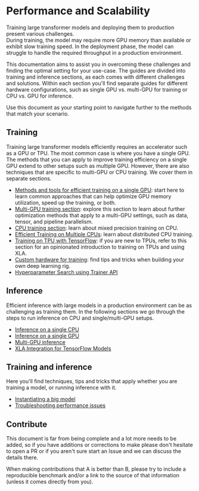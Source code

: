 <!---
Copyright 2021 The HuggingFace Team. All rights reserved.

Licensed under the Apache License, Version 2.0 (the "License");
you may not use this file except in compliance with the License.
You may obtain a copy of the License at

    http://www.apache.org/licenses/LICENSE-2.0

Unless required by applicable law or agreed to in writing, software
distributed under the License is distributed on an "AS IS" BASIS,
WITHOUT WARRANTIES OR CONDITIONS OF ANY KIND, either express or implied.
See the License for the specific language governing permissions and
limitations under the License.

⚠️ Note that this file is in Markdown but contain specific syntax for our doc-builder (similar to MDX) that may not be
rendered properly in your Markdown viewer.

-->

# Performance and Scalability

Training large transformer models and deploying them to production present various challenges.  
During training, the model may require more GPU memory than available or exhibit slow training speed. In the deployment 
phase, the model can struggle to handle the required throughput in a production environment.

This documentation aims to assist you in overcoming these challenges and finding the optimal setting for your use-case. 
The guides are divided into training and inference sections, as each comes with different challenges and solutions. 
Within each section you'll find separate guides for different hardware configurations, such as single GPU vs. multi-GPU 
for training or CPU vs. GPU for inference.

Use this document as your starting point to navigate further to the methods that match your scenario.

## Training

Training large transformer models efficiently requires an accelerator such as a GPU or TPU. The most common case is where 
you have a single GPU. The methods that you can apply to improve training efficiency on a single GPU extend to other setups 
such as multiple GPU. However, there are also techniques that are specific to multi-GPU or CPU training. We cover them in 
separate sections.

* [Methods and tools for efficient training on a single GPU](perf_train_gpu_one): start here to learn common approaches that can help optimize GPU memory utilization, speed up the training, or both. 
* [Multi-GPU training section](perf_train_gpu_many): explore this section to learn about further optimization methods that apply to a multi-GPU settings, such as data, tensor, and pipeline parallelism.
* [CPU training section](perf_train_cpu): learn about mixed precision training on CPU.
* [Efficient Training on Multiple CPUs](perf_train_cpu_many): learn about distributed CPU training.
* [Training on TPU with TensorFlow](perf_train_tpu_tf): if you are new to TPUs, refer to this section for an opinionated introduction to training on TPUs and using XLA. 
* [Custom hardware for training](perf_hardware): find tips and tricks when building your own deep learning rig.
* [Hyperparameter Search using Trainer API](hpo_train)

## Inference

Efficient inference with large models in a production environment can be as challenging as training them. In the following 
sections we go through the steps to run inference on CPU and single/multi-GPU setups.

* [Inference on a single CPU](perf_infer_cpu)
* [Inference on a single GPU](perf_infer_gpu_one)
* [Multi-GPU inference](perf_infer_gpu_many)
* [XLA Integration for TensorFlow Models](tf_xla)


## Training and inference

Here you'll find techniques, tips and tricks that apply whether you are training a model, or running inference with it.

* [Instantiating a big model](big_models)
* [Troubleshooting performance issues](debugging)

## Contribute

This document is far from being complete and a lot more needs to be added, so if you have additions or corrections to 
make please don't hesitate to open a PR or if you aren't sure start an Issue and we can discuss the details there.

When making contributions that A is better than B, please try to include a reproducible benchmark and/or a link to the 
source of that information (unless it comes directly from you).
